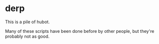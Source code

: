 # derp

This is a pile of hubot.

Many of these scripts have been done before by other people, but they're probably not as good. 
